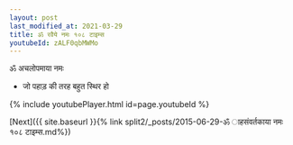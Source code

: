 ```yaml
---
layout: post
last_modified_at: 2021-03-29
title: ॐ रवैये नमः १०८ टाइम्स
youtubeId: zALF0qbMWMo
---
```

 
 
 ॐ अचलोपमाया नमः  
 
 -  जो पहाड़ की तरह बहुत स्थिर हो 
 
  
 
  
 
 
 
 
 
 


{% include youtubePlayer.html id=page.youtubeId %}
 
[Next]({{ site.baseurl }}{% link  split2/_posts/2015-06-29-ॐ ाहसंवर्तकाया नमः १०८ टाइम्स.md%})
 

